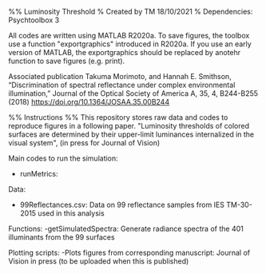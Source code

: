 %% Luminosity Threshold
% Created by TM 18/10/2021
% Dependencies: Psychtoolbox 3

All codes are written using MATLAB R2020a.
To save figures, the toolbox use a function "exportgraphics" introduced in R2020a.
If you use an early version of MATLAB, the exportgraphics should be replaced by anotehr function to save figures (e.g. print).

Associated publication 
Takuma Morimoto, and Hannah E. Smithson, “Discrimination of spectral reflectance under complex environmental illumination,” Journal of the Optical Society of America A, 35, 4, B244-B255 (2018) https://doi.org/10.1364/JOSAA.35.00B244

%% Instructions %%
This repository stores raw data and codes to reproduce figures in a following paper. 
"Luminosity thresholds of colored surfaces are determined by their upper-limit luminances internalized in the visual system", (in press for Journal of Vision)

Main codes to run the simulation:
- runMetrics:

Data:
- 99Reflectances.csv: Data on 99 reflectance samples from IES TM-30-2015 used in this analysis

Functions:
-getSimulatedSpectra: Generate radiance spectra of the 401 illuminants from the 99 surfaces

Plotting scripts:
-Plots figures from corresponding manuscript: Journal of Vision in press (to be uploaded when this is published) 